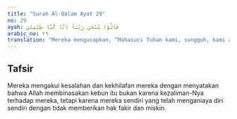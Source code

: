 ```yaml
---
title: "Surah Al-Qalam Ayat 29"
no: 29
ayah: قَالُوْا سُبْحٰنَ رَبِّنَآ اِنَّا كُنَّا ظٰلِمِيْنَ 
arabic_no: ٢٩
translation: "Mereka mengucapkan, “Mahasuci Tuhan kami, sungguh, kami adalah orang-orang yang zalim.” "
---
```


## Tafsir

Mereka mengakui kesalahan dan kekhilafan mereka dengan menyatakan bahwa Allah membinasakan kebun itu bukan karena kezaliman-Nya terhadap mereka, tetapi karena mereka sendiri yang telah menganiaya diri sendiri dengan tidak memberikan hak fakir dan miskin.